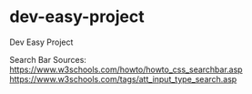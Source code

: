 # dev-easy-project
Dev Easy Project

Search Bar Sources:
https://www.w3schools.com/howto/howto_css_searchbar.asp
https://www.w3schools.com/tags/att_input_type_search.asp

